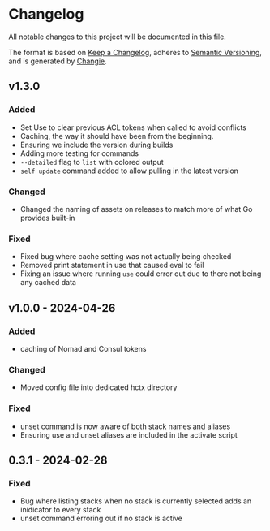# Changelog
All notable changes to this project will be documented in this file.

The format is based on [Keep a Changelog](https://keepachangelog.com/en/1.0.0/),
adheres to [Semantic Versioning](https://semver.org/spec/v2.0.0.html),
and is generated by [Changie](https://github.com/miniscruff/changie).


## v1.3.0
### Added
* Set Use to clear previous ACL tokens when called to avoid conflicts
* Caching, the way it should have been from the beginning.
* Ensuring we include the version during builds
* Adding more testing for commands
* `--detailed` flag to `list` with colored output
* `self update` command added to allow pulling in the latest version
### Changed
* Changed the naming of assets on releases to match more of what Go provides built-in
### Fixed
* Fixed bug where cache setting was not actually being checked
* Removed print statement in use that caused eval to fail
* Fixing an issue where running `use` could error out due to there not being any cached data

## v1.0.0 - 2024-04-26
### Added
* caching of Nomad and Consul tokens
### Changed
* Moved config file into dedicated hctx directory
### Fixed
* unset command is now aware of both stack names and aliases
* Ensuring use and unset aliases are included in the activate script

## 0.3.1 - 2024-02-28
### Fixed
* Bug where listing stacks when no stack is currently selected adds an inidicator to every stack
* unset command erroring out if no stack is active

